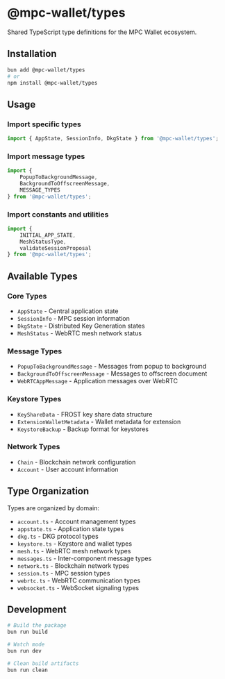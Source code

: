# @mpc-wallet/types

Shared TypeScript type definitions for the MPC Wallet ecosystem.

## Installation

```bash
bun add @mpc-wallet/types
# or
npm install @mpc-wallet/types
```

## Usage

### Import specific types

```typescript
import { AppState, SessionInfo, DkgState } from '@mpc-wallet/types';
```

### Import message types

```typescript
import { 
    PopupToBackgroundMessage,
    BackgroundToOffscreenMessage,
    MESSAGE_TYPES 
} from '@mpc-wallet/types';
```

### Import constants and utilities

```typescript
import { 
    INITIAL_APP_STATE,
    MeshStatusType,
    validateSessionProposal 
} from '@mpc-wallet/types';
```

## Available Types

### Core Types
- `AppState` - Central application state
- `SessionInfo` - MPC session information
- `DkgState` - Distributed Key Generation states
- `MeshStatus` - WebRTC mesh network status

### Message Types
- `PopupToBackgroundMessage` - Messages from popup to background
- `BackgroundToOffscreenMessage` - Messages to offscreen document
- `WebRTCAppMessage` - Application messages over WebRTC

### Keystore Types
- `KeyShareData` - FROST key share data structure
- `ExtensionWalletMetadata` - Wallet metadata for extension
- `KeystoreBackup` - Backup format for keystores

### Network Types
- `Chain` - Blockchain network configuration
- `Account` - User account information

## Type Organization

Types are organized by domain:
- `account.ts` - Account management types
- `appstate.ts` - Application state types
- `dkg.ts` - DKG protocol types
- `keystore.ts` - Keystore and wallet types
- `mesh.ts` - WebRTC mesh network types
- `messages.ts` - Inter-component message types
- `network.ts` - Blockchain network types
- `session.ts` - MPC session types
- `webrtc.ts` - WebRTC communication types
- `websocket.ts` - WebSocket signaling types

## Development

```bash
# Build the package
bun run build

# Watch mode
bun run dev

# Clean build artifacts
bun run clean
```